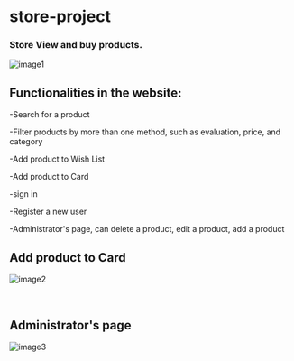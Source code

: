 # store-project



### Store View and buy products.


![image1](https://user-images.githubusercontent.com/70335592/141263649-49e7007a-fec6-4062-8a0e-5303cc51b0ff.png)



## Functionalities in the website:
-Search for a product

-Filter products by more than one method, such as evaluation, price, and category

-Add product to Wish List

-Add product to Card

-sign in

-Register a new user

-Administrator's page, can delete a product, edit a product, add a product


##  Add product to Card


![image2](https://user-images.githubusercontent.com/70335592/141267534-b6905eea-e8fa-46a5-9492-65fce66fab0c.png)


<br>


## Administrator's page


![image3](https://user-images.githubusercontent.com/70335592/141267574-496a3847-4d97-41dc-b556-69ed4823c118.png)
